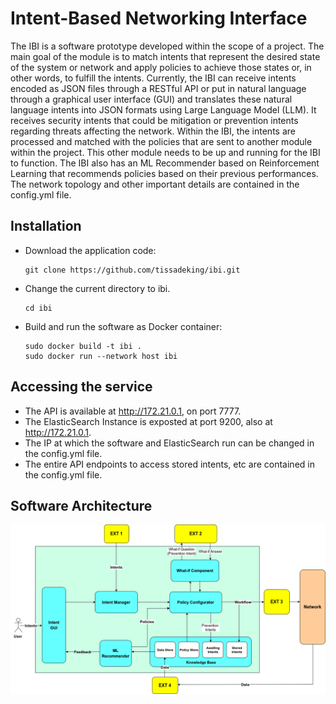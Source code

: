 # Intent-Based Networking Interface

The IBI is a software prototype developed within the scope of a project. The main goal of the module is to match intents that 
represent the desired state of the system or network and apply policies to 
achieve those states or, in other words, to fulfill the intents. Currently, the 
IBI can receive intents encoded as JSON files through a RESTful API or put in natural language through a 
graphical user interface (GUI) and translates these natural language intents into JSON formats using Large Language Model (LLM). It receives security intents that could be 
mitigation or prevention intents regarding threats affecting the network. Within 
the IBI, the intents are processed and matched with the policies that are sent 
to another module within the project. This other module needs to be up and running for the IBI to function.
The IBI also has an ML Recommender based on Reinforcement Learning that recommends policies based on their previous performances.
The network topology and other important details are contained in the config.yml file.


## Installation

- Download the application code:
    ```
    git clone https://github.com/tissadeking/ibi.git
    ```
- Change the current directory to ibi.
    ```
    cd ibi

- Build and run the software as Docker container:
    ```
    sudo docker build -t ibi .
    sudo docker run --network host ibi
    ```
## Accessing the service
- The API is available at http://172.21.0.1, on port 7777.
- The ElasticSearch Instance is exposted at port 9200, also at http://172.21.0.1.
- The IP at which the software and ElasticSearch run can be changed in the config.yml file.
- The entire API endpoints to access stored intents, etc are contained in the config.yml file.

## Software Architecture
![Description of Image](ibi_archi.png)
